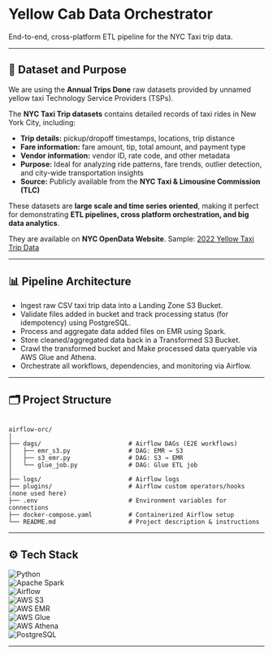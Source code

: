# Yellow Cab Data Orchestrator

End-to-end, cross-platform ETL pipeline for the NYC Taxi trip data.

---

## 📝 Dataset and Purpose

We are using the **Annual Trips Done** raw datasets provided by unnamed yellow taxi Technology Service Providers (TSPs).

The **NYC Taxi Trip datasets** contains detailed records of taxi rides in New York City, including:  

- **Trip details:** pickup/dropoff timestamps, locations, trip distance  
- **Fare information:** fare amount, tip, total amount, and payment type  
- **Vendor information:** vendor ID, rate code, and other metadata  
- **Purpose:** Ideal for analyzing ride patterns, fare trends, outlier detection, and city-wide transportation insights  
- **Source:** Publicly available from the **NYC Taxi & Limousine Commission (TLC)** 

These datasets are **large scale and time series oriented**, making it perfect for demonstrating **ETL pipelines, cross platform orchestration, and big data analytics**.

They are available on **NYC OpenData Website**. Sample: [2022 Yellow Taxi Trip Data](https://data.cityofnewyork.us/Transportation/2022-Yellow-Taxi-Trip-Data/qp3b-zxtp/about_data)


---

## 📊 Pipeline Architecture

- Ingest raw CSV taxi trip data into a Landing Zone S3 Bucket.  
- Validate files added in bucket and track processing status (for idempotency) using PostgreSQL.  
- Process and aggregate data added files on EMR using Spark.
- Store cleaned/aggregated data back in a Transformed S3 Bucket.
- Crawl the transformed bucket and Make processed data queryable via AWS Glue and Athena.  
- Orchestrate all workflows, dependencies, and monitoring via Airflow.  

---

## 🗂️ Project Structure

```

airflow-orc/
│
├── dags/                        # Airflow DAGs (E2E workflows)
│   ├── emr_s3.py                # DAG: EMR → S3
│   ├── s3_emr.py                # DAG: S3 → EMR
│   └── glue_job.py              # DAG: Glue ETL job
│
├── logs/                        # Airflow logs
├── plugins/                     # Airflow custom operators/hooks (none used here)
├── .env                         # Environment variables for connections
├── docker-compose.yaml          # Containerized Airflow setup
└── README.md                    # Project description & instructions

```
---

## ⚙️ Tech Stack

![Python](https://img.shields.io/badge/Python-3.11-blue?logo=python&logoColor=white)  
![Apache Spark](https://img.shields.io/badge/Apache%20Spark-3.5-orange?logo=apache-spark&logoColor=white)  
![Airflow](https://img.shields.io/badge/Apache%20Airflow-2.9-red?logo=apache-airflow&logoColor=white)  
![AWS S3](https://img.shields.io/badge/AWS%20S3-green?logo=amazon-aws&logoColor=white)  
![AWS EMR](https://img.shields.io/badge/AWS%20EMR-purple?logo=amazon-aws&logoColor=white)  
![AWS Glue](https://img.shields.io/badge/AWS%20Glue-green?logo=amazon-aws&logoColor=white)  
![AWS Athena](https://img.shields.io/badge/Athena-purple?logo=amazon-aws&logoColor=white)  
![PostgreSQL](https://img.shields.io/badge/PostgreSQL-13-blue?logo=postgresql&logoColor=white)  

---
